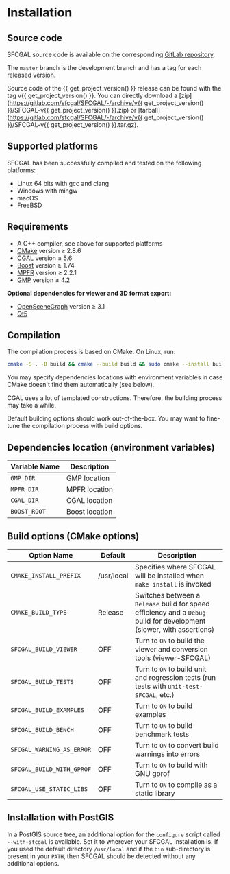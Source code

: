 # Installation

## Source code

SFCGAL source code is available on the corresponding [GitLab repository](https://gitlab.com/sfcgal/SFCGAL).

The `master` branch is the development branch and has a tag for each released version.

<!-- markdownlint-disable MD034 -->
Source code of the {{ get_project_version() }} release can be found with the tag v{{ get_project_version() }}. You can directly download a [zip](https://gitlab.com/sfcgal/SFCGAL/-/archive/v{{ get_project_version() }}/SFCGAL-v{{ get_project_version() }}.zip) or [tarball](https://gitlab.com/sfcgal/SFCGAL/-/archive/v{{ get_project_version() }}/SFCGAL-v{{ get_project_version() }}.tar.gz).
<!-- markdownlint-enable MD034 -->

## Supported platforms

SFCGAL has been successfully compiled and tested on the following platforms:

- Linux 64 bits with gcc and clang
- Windows with mingw
- macOS
- FreeBSD

## Requirements

- A C++ compiler, see above for supported platforms
- [CMake](https://cmake.org) version ≥ 2.8.6
- [CGAL](https://www.cgal.org) version ≥ 5.6
- [Boost](https://www.boost.org) version ≥ 1.74
- [MPFR](https://www.mpfr.org) version ≥ 2.2.1
- [GMP](https://gmplib.org) version ≥ 4.2

**Optional dependencies for viewer and 3D format export:**

- [OpenSceneGraph](https://openscenegraph.github.io/openscenegraph.io/) version ≥ 3.1
- [Qt5](https://contribute.qt-project.org/)

## Compilation

The compilation process is based on CMake. On Linux, run:

```bash
cmake -S . -B build && cmake --build build && sudo cmake --install build
```

You may specify dependencies locations with environment variables in case CMake doesn't find them automatically (see below).

CGAL uses a lot of templated constructions. Therefore, the building process may take a while.

Default building options should work out-of-the-box. You may want to fine-tune the compilation process with build options.

## Dependencies location (environment variables)

| Variable Name | Description         |
| ------------- | ------------------- |
| `GMP_DIR`     | GMP location         |
| `MPFR_DIR`    | MPFR location        |
| `CGAL_DIR`    | CGAL location        |
| `BOOST_ROOT`  | Boost location       |

## Build options (CMake options)

| Option Name              | Default   | Description                                                                                               |
| ------------------------ | --------- | --------------------------------------------------------------------------------------------------------- |
| `CMAKE_INSTALL_PREFIX`    | /usr/local | Specifies where SFCGAL will be installed when `make install` is invoked                                    |
| `CMAKE_BUILD_TYPE`        | Release   | Switches between a `Release` build for speed efficiency and a `Debug` build for development (slower, with assertions) |
| `SFCGAL_BUILD_VIEWER`     | OFF       | Turn to `ON` to build the viewer and conversion tools (viewer-SFCGAL)                                      |
| `SFCGAL_BUILD_TESTS`      | OFF       | Turn to `ON` to build unit and regression tests (run tests with `unit-test-SFCGAL`, etc.)                  |
| `SFCGAL_BUILD_EXAMPLES`   | OFF       | Turn to `ON` to build examples                                                                             |
| `SFCGAL_BUILD_BENCH`      | OFF       | Turn to `ON` to build benchmark tests                                                                      |
| `SFCGAL_WARNING_AS_ERROR` | OFF       | Turn to `ON` to convert build warnings into errors                                                         |
| `SFCGAL_BUILD_WITH_GPROF` | OFF       | Turn to `ON` to build with GNU gprof                                                                       |
| `SFCGAL_USE_STATIC_LIBS`  | OFF       | Turn to `ON` to compile as a static library                                                                |

## Installation with PostGIS

In a PostGIS source tree, an additional option for the `configure` script called `--with-sfcgal` is available. Set it to wherever your SFCGAL installation is. If you used the default directory `/usr/local` and if the `bin` sub-directory is present in your `PATH`, then SFCGAL should be detected without any additional options.
